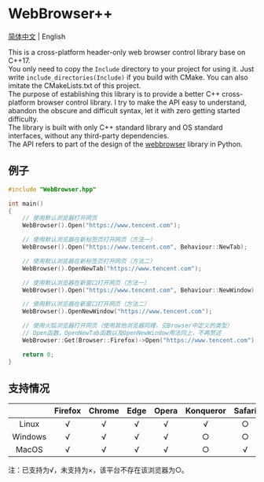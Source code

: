 # WebBrowser++

[简体中文](./README.md) | English

This is a cross-platform header-only web browser control library base on C++17.   
You only need to copy the `Include` directory to your project for using it. Just write `include_directories(Include)` if you build with CMake. You can also imitate the CMakeLists.txt of this project.  
The purpose of establishing this library is to provide a better C++ cross-platform browser control library. I try to make the API easy to understand, abandon the obscure and difficult syntax, let it with zero getting started difficulty.  
The library is built with only C++ standard library and OS standard interfaces, without any third-party dependencies.  
The API refers to part of the design of the [webbrowser](https://docs.python.org/3/library/mimetypes.html) library in Python.

## 例子
```c++
#include "WebBrowser.hpp"

int main()
{
    // 使用默认浏览器打开网页
    WebBrowser().Open("https://www.tencent.com");

    // 使用默认浏览器在新标签页打开网页（方法一）
    WebBrowser().Open("https://www.tencent.com", Behaviour::NewTab);

    // 使用默认浏览器在新标签页打开网页（方法二）
    WebBrowser().OpenNewTab("https://www.tencent.com");

    // 使用默认浏览器在新窗口打开网页（方法一）
    WebBrowser().Open("https://www.tencent.com", Behaviour::NewWindow);

    // 使用默认浏览器在新窗口打开网页（方法二）
    WebBrowser().OpenNewWindow("https://www.tencent.com");

    // 使用火狐浏览器打开网页（使用其他浏览器同理，见Browser中定义的类型）
    // Open函数，OpenNewTab函数以及OpenNewWindow用法同上，不再赘述
    WebBrowser::Get(Browser::Firefox)->Open("https://www.tencent.com");

    return 0;
}
```

## 支持情况

|       |Firefox|Chrome|Edge|Opera|Konqueror|Safari| IE |
|:-----:|:-----:|:----:|:--:|:---:|:-------:|:----:|:--:|
|Linux  |√      |√     |√   |√    |√        |○     |○   |
|Windows|√      |√     |√   |√    |○        |○     |√   |
|MacOS  |√      |√     |√   |√    |○        |√     |○   |

注：已支持为√，未支持为×，该平台不存在该浏览器为○。
